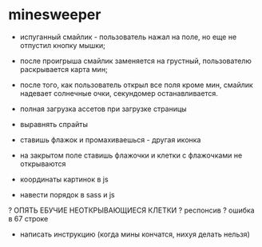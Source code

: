 # minesweeper

- испуганный смайлик - пользователь нажал на поле, но еще не отпустил кнопку мышки;
- после проигрыша смайлик заменяется на грустный, пользователю раскрывается карта мин;
- после того, как пользователь открыл все поля кроме мин, смайлик надевает солнечные очки, секундомер останавливается.

- полная загрузка ассетов при загрузке страницы
- выравнять спрайты
- ставишь флажок и промахиваешься - другая иконка
- на закрытом поле ставишь флажочки и клетки с флажочками не открываются
- координаты картинок в js
- навести порядок в sass и js

? ОПЯТЬ ЕБУЧИЕ НЕОТКРЫВАЮЩИЕСЯ КЛЕТКИ
? респонсив
? ошибка в 67 строке

- написать инструкцию (когда мины кончатся, нихуя делать нельзя)